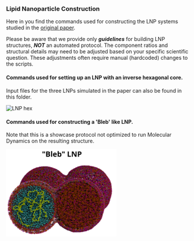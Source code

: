 ### Lipid Nanoparticle Construction

Here in you find the commands used for constructing the LNP systems studied in the [original paper](https://doi.org/10.26434/chemrxiv-2024-bf4n8).

Please be aware that we provide only **_guidelines_** for building LNP structures, **_NOT_** an automated protocol. 
The component ratios and structural details may need to be adjusted based on your specific scientific question. These adjustments often require manual (hardcoded) changes to the scripts.

#### Commands used for setting up an LNP with an inverse hexagonal core.  
Input files for the three LNPs simulated in the paper can also be found in this folder.

<p>
  <img src="inverse_hexagonal_core.png" alt="LNP hex" width="300" style="display: block; margin-top: 10px; margin-bottom: 20px;"/>
</p>

#### Commands used for constructing a 'Bleb' like LNP.  
Note that this is a showcase protocol not optimized to run Molecular Dynamics on the resulting structure.


<p>
  <img src="Bleb_structure.png" alt="LNP_bleb" width="300" style="display: block; margin-top: 10px; margin-bottom: 20px;"/>
</p>